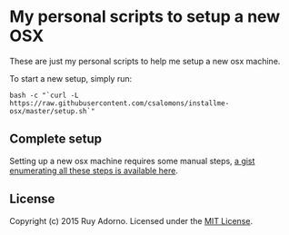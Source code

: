 # My personal scripts to setup a new OSX

These are just my personal scripts to help me setup a new osx machine.

To start a new setup, simply run:

```shell
bash -c "`curl -L https://raw.githubusercontent.com/csalomons/installme-osx/master/setup.sh`"
```

## Complete setup

Setting up a new osx machine requires some manual steps, [a gist enumerating all these steps is available here](https://gist.github.com/csalomons/d14d399b1853b29b08c8).

## License

Copyright (c) 2015 Ruy Adorno. Licensed under the [MIT License](http://www.opensource.org/licenses/mit-license.php).

